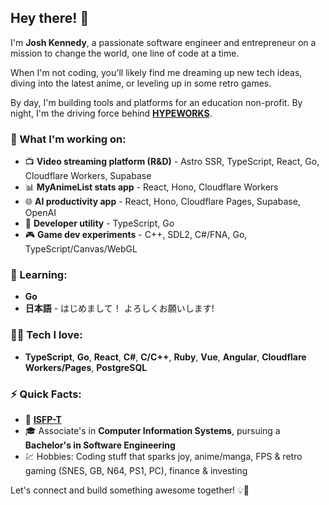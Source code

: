 ## Hey there! 👋

I'm **Josh Kennedy**, a passionate software engineer and entrepreneur on a mission to change the world, one line of code at a time.

When I'm not coding, you'll likely find me dreaming up new tech ideas, diving into the latest anime, or leveling up in some retro games.

By day, I'm building tools and platforms for an education non-profit. By night, I'm the driving force behind [**HYPEWORKS**](https://github.com/HYPEWORKS).

### 💼 What I'm working on:
- 📺 **Video streaming platform (R&D)** - Astro SSR, TypeScript, React, Go, Cloudflare Workers, Supabase
- 📊 **MyAnimeList stats app** - React, Hono, Cloudflare Workers
- 🌐 **AI productivity app** - React, Hono, Cloudflare Pages, Supabase, OpenAI
- 🧰 **Developer utility** - TypeScript, Go
- 🎮 **Game dev experiments** - C++, SDL2, C#/FNA, Go, TypeScript/Canvas/WebGL

### 🚀 Learning:
- **Go**
- **日本語** - はじめまして！ よろしくお願いします!

### 🧑‍💻 Tech I love:
- **TypeScript**, **Go**, **React**, **C#**, **C/C++**, **Ruby**, **Vue**, **Angular**, **Cloudflare Workers/Pages**, **PostgreSQL**

### ⚡ Quick Facts:
- 🎯 **[ISFP-T](https://www.16personalities.com/isfp-personality)** 
- 🎓 Associate's in **Computer Information Systems**, pursuing a **Bachelor's in Software Engineering**
- 💹 Hobbies: Coding stuff that sparks joy, anime/manga, FPS & retro gaming (SNES, GB, N64, PS1, PC), finance & investing

Let's connect and build something awesome together! 💡💪

